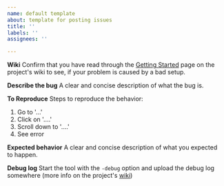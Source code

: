 ```yaml
---
name: default template
about: template for posting issues
title: ''
labels: ''
assignees: ''

---
```


**Wiki**
Confirm that you have read through the [Getting Started](https://github.com/RagingLightning/TSW2-Livery-Manager/wiki/Getting-Started) page on the project's wiki to see, if your problem is caused by a bad setup.

**Describe the bug**
A clear and concise description of what the bug is.

**To Reproduce**
Steps to reproduce the behavior:
1. Go to '...'
2. Click on '....'
3. Scroll down to '....'
4. See error

**Expected behavior**
A clear and concise description of what you expected to happen.

**Debug log**
Start the tool with the `-debug` option and upload the debug log somewhere
(more info on the project's [wiki](https://github.com/RagingLightning/TSW2-Livery-Manager/wiki/Command-Line-Options))
